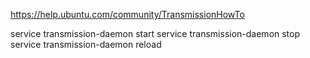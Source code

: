 https://help.ubuntu.com/community/TransmissionHowTo

service transmission-daemon start
service transmission-daemon stop
service transmission-daemon reload
